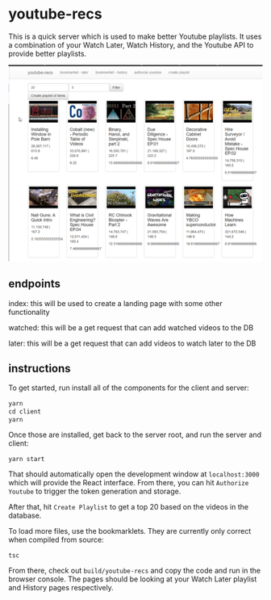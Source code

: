 # youtube-recs

This is a quick server which is used to make better Youtube playlists.  It uses a combination of your Watch Later, Watch History, and the Youtube API to provide better playlists.

![Screenshot of main page](docs/00-main-screen.png)

## endpoints

index: this will be used to create a landing page with some other functionality

watched: this will be a get request that can add watched videos to the DB

later: this will be a get request that can add videos to watch later to the DB

## instructions

To get started, run install all of the components for the client and server:

```
yarn
cd client
yarn
```

Once those are installed, get back to the server root, and run the server and client:

```
yarn start
```

That should automatically open the development window at `localhost:3000` which will provide the React interface.  From there, you can hit `Authorize Youtube` to trigger the token generation and storage.

After that, hit `Create Playlist` to get a top 20 based on the videos in the database.

To load more files, use the bookmarklets.  They are currently only correct when compiled from source:

```
tsc
```

From there, check out `build/youtube-recs` and copy the code and run in the browser console.  The pages should be looking at your Watch Later playlist and History pages respectively.
